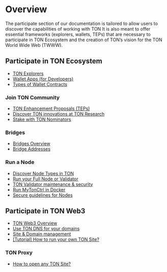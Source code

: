 # Overview

The participate section of our documentation is tailored to allow users to discover the capabilities of working with TON
It is also meant to offer essential frameworks (explorers, wallets, TEPs) that are necessary to participate in TON Ecosystem and the creation of TON’s vision for the TON World Wide Web (TWWW).

## Participate in TON Ecosystem

* [TON Explorers](/v3/concepts/dive-into-ton/ton-blockchain/explorers-in-ton)
* [Wallet Apps (for Developers)](/v3/concepts/dive-into-ton/ton-blockchain/wallet-apps)
* [Types of Wallet Contracts](/participate/wallets/contracts)

### Join TON Community

* [TON Enhancement Proposals (TEPs)](https://github.com/ton-blockchain/TEPs)
* [Discover TON innovations at TON Research](https://tonresear.ch/)
* [Stake with TON Nominators](/v3/guidelines/nodes/running-nodes/staking-with-nominator-pools)

### Bridges

* [Bridges Overview](/v3/documentation/infra/crosschain/overview)
* [Bridge Addresses](/v3/documentation/infra/crosschain/bridge-addresses)

### Run a Node

* [Discover Node Types in TON](/v3/documentation/infra/nodes/node-types)
* [Run your Full Node or Validator](/participate/run-nodes/full-node)
* [TON Validator maintenance & security](/v3/guidelines/nodes/node-maintenance-and-security)
* [Run MyTonCtrl in Docker](/v3/guidelines/nodes/running-nodes/run-mytonctrl-docker)
* [Secure guidelines for Nodes](/v3/guidelines/nodes/running-nodes/secure-guidelines)

## Participate in TON Web3

* [TON Web3 Overview](/v3/guidelines/web3/overview)
* [Use TON DNS for your domains](/v3/guidelines/web3/ton-dns/dns)
* [Site & Domain management](/v3/guidelines/web3/ton-proxy-sites/site-and-domain-management)
* [\[Tutorial\] How to run your own TON Site?](/develop/dapps/tutorials/how-to-run-ton-site)

### TON Proxy

* [How to open any TON Site?](/v3/guidelines/web3/ton-proxy-sites/how-to-open-any-ton-site)
